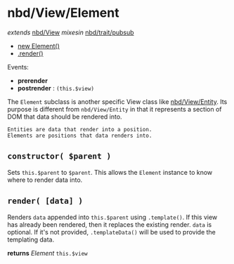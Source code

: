 # nbd/View/Element
  *extends* [nbd/View](../View.md)
  *mixesin* [nbd/trait/pubsub](../../trait/pubsub.md)

* [new Element()](#constructor-parent-)
* [.render()](#render-data-)

Events:
* __prerender__
* __postrender__ : `(this.$view)`

The `Element` subclass is another specific View class like
[nbd/View/Entity](Entity.md). Its purpose is different from `nbd/View/Entity`
in that it represents a section of DOM that data should be rendered into.

    Entities are data that render into a position.
    Elements are positions that data renders into.

## `constructor( $parent )`

Sets `this.$parent` to `$parent`. This allows the `Element` instance to know
where to render data into.

## `render( [data] )`

Renders `data` appended into `this.$parent` using `.template()`. If this view
has already been rendered, then it replaces the existing render. `data` is
optional. If it's not provided, `.templateData()` will be used to provide the
templating data.

**returns** *Element* `this.$view`
